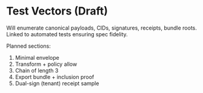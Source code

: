 # Test Vectors (Draft)

Will enumerate canonical payloads, CIDs, signatures, receipts, bundle roots. Linked to automated tests ensuring spec fidelity.

Planned sections:
1. Minimal envelope
2. Transform + policy allow
3. Chain of length 3
4. Export bundle + inclusion proof
5. Dual-sign (tenant) receipt sample
